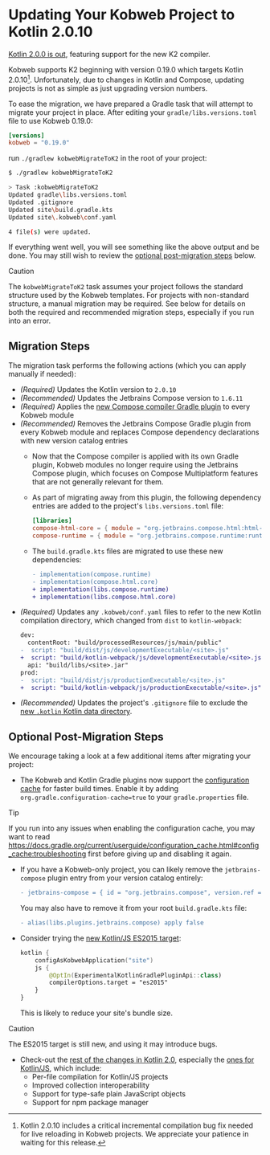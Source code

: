 # Updating Your Kobweb Project to Kotlin 2.0.10

[Kotlin 2.0.0 is out](https://kotlinlang.org/docs/whatsnew20.html), featuring support for the new K2 compiler.

Kobweb supports K2 beginning with version 0.19.0 which targets Kotlin 2.0.10[^1]. Unfortunately, due to changes in Kotlin and Compose,
updating projects is not as simple as just upgrading version numbers.

To ease the migration, we have prepared a Gradle task that will attempt to migrate your project in place. After editing
your `gradle/libs.versions.toml` file to use Kobweb 0.19.0:

```toml
[versions]
kobweb = "0.19.0"
```

run  `./gradlew kobwebMigrateToK2` in the root of your project:

```bash
$ ./gradlew kobwebMigrateToK2

> Task :kobwebMigrateToK2
Updated gradle\libs.versions.toml
Updated .gitignore
Updated site\build.gradle.kts
Updated site\.kobweb\conf.yaml

4 file(s) were updated.
```

If everything went well, you will see something like the above output and be done. You may still wish to review the
[optional post-migration steps](#optional-post-migration-steps) below.

> [!CAUTION]
> The `kobwebMigrateToK2` task assumes your project follows the standard structure used by the Kobweb templates. For
> projects with non-standard structure, a manual migration may be required. See below for details on both the required
> and recommended migration steps, especially if you run into an error.

## Migration Steps

The migration task performs the following actions (which you can apply manually if needed):

- *(Required)* Updates the Kotlin version to `2.0.10`
- *(Recommended)* Updates the Jetbrains Compose version to `1.6.11`
- *(Required)* Applies
  the [new Compose compiler Gradle plugin](https://www.jetbrains.com/help/kotlin-multiplatform-dev/compose-compiler.html)
  to every Kobweb module
- *(Recommended)* Removes the Jetbrains Compose Gradle plugin from every Kobweb module and replaces Compose dependency
  declarations with new version catalog entries
    - Now that the Compose compiler is applied with its own Gradle plugin, Kobweb modules no longer require using the
      Jetbrains Compose plugin, which focuses on Compose Multiplatform features that are not generally relevant for
      them.
    - As part of migrating away from this plugin, the following dependency entries are added to the
      project's `libs.versions.toml` file:

      ```toml
      [libraries]
      compose-html-core = { module = "org.jetbrains.compose.html:html-core", version.ref = "jetbrains-compose" }
      compose-runtime = { module = "org.jetbrains.compose.runtime:runtime", version.ref = "jetbrains-compose" }
      ```

    - The `build.gradle.kts` files are migrated to use these new dependencies:
      ```diff
      - implementation(compose.runtime)
      - implementation(compose.html.core)
      + implementation(libs.compose.runtime)
      + implementation(libs.compose.html.core)
      ```
- *(Required)* Updates any `.kobweb/conf.yaml` files to refer to the new Kotlin compilation directory, which changed
  from `dist` to `kotlin-webpack`:
  ```diff
  dev:
    contentRoot: "build/processedResources/js/main/public"
  -  script: "build/dist/js/developmentExecutable/<site>.js"
  +  script: "build/kotlin-webpack/js/developmentExecutable/<site>.js"
    api: "build/libs/<site>.jar"
  prod:
  -  script: "build/dist/js/productionExecutable/<site>.js"
  +  script: "build/kotlin-webpack/js/productionExecutable/<site>.js"
  ```
- *(Recommended)* Updates the project's `.gitignore` file to exclude
  the [new `.kotlin` Kotlin data directory](https://kotlinlang.org/docs/whatsnew20.html#new-directory-for-kotlin-data-in-gradle-projects).

## Optional Post-Migration Steps

We encourage taking a look at a few additional items after migrating your project:

- The Kobweb and Kotlin Gradle plugins now
  support the [configuration cache](https://docs.gradle.org/current/userguide/configuration_cache.html) for faster build
  times. Enable it by adding `org.gradle.configuration-cache=true` to your `gradle.properties` file.

> [!TIP]
> If you run into any issues when enabling the configuration cache, you may want to
> read https://docs.gradle.org/current/userguide/configuration_cache.html#config_cache:troubleshooting first before
> giving up and disabling it again.

- If you have a Kobweb-only project, you can likely remove the `jetbrains-compose` plugin entry from your version
  catalog entirely:

  ```diff
  - jetbrains-compose = { id = "org.jetbrains.compose", version.ref = "jetbrains-compose" }
  ```

  You may also have to remove it from your root `build.gradle.kts` file:

  ```diff
  - alias(libs.plugins.jetbrains.compose) apply false
  ```

- Consider trying the [new Kotlin/JS ES2015 target](https://kotlinlang.org/docs/whatsnew20.html#new-compilation-target):

  ```kotlin
  kotlin {
      configAsKobwebApplication("site")
      js {
          @OptIn(ExperimentalKotlinGradlePluginApi::class)
          compilerOptions.target = "es2015"
      }
  }
  ```
  This is likely to reduce your site's bundle size.

> [!CAUTION]
> The ES2015 target is still new, and using it may introduce bugs.

- Check-out the [rest of the changes in Kotlin 2.0](https://kotlinlang.org/docs/whatsnew20.html), especially
  the [ones for Kotlin/JS](https://kotlinlang.org/docs/whatsnew20.html#kotlin-js), which include:
    - Per-file compilation for Kotlin/JS projects
    - Improved collection interoperability
    - Support for type-safe plain JavaScript objects
    - Support for npm package manager

[^1]: Kotlin 2.0.10 includes a critical incremental compilation bug fix needed for live reloading in Kobweb projects. We
appreciate your patience in waiting for this release.

